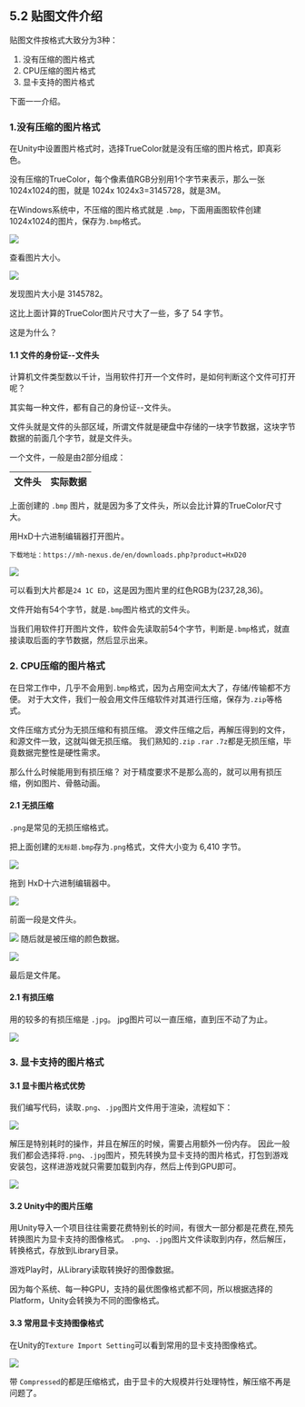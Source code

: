 ﻿## 5.2 贴图文件介绍

贴图文件按格式大致分为3种：
1. 没有压缩的图片格式
2. CPU压缩的图片格式
3. 显卡支持的图片格式

下面一一介绍。

### 1.没有压缩的图片格式
在Unity中设置图片格式时，选择TrueColor就是没有压缩的图片格式，即真彩色。

没有压缩的TrueColor，每个像素值RGB分别用1个字节来表示，那么一张1024x1024的图，就是 1024x
1024x3=3145728，就是3M。

在Windows系统中，不压缩的图片格式就是 `.bmp`，下面用画图软件创建1024x1024的图片，保存为`.bmp`格式。

![](../../imgs/texture_make_beautiful/texture_format/create_1024_bmp.gif)


查看图片大小。

![](../../imgs/texture_make_beautiful/texture_format/bmp_size_big_to_truecolor.png)

发现图片大小是 3145782。

这比上面计算的TrueColor图片尺寸大了一些，多了 54 字节。

这是为什么？

#### 1.1 文件的身份证--文件头

计算机文件类型数以千计，当用软件打开一个文件时，是如何判断这个文件可打开呢？

其实每一种文件，都有自己的身份证--文件头。

文件头就是文件的头部区域，所谓文件就是硬盘中存储的一块字节数据，这块字节数据的前面几个字节，就是文件头。

一个文件，一般是由2部分组成：

|  文件头 |  实际数据 |
|---|---|


上面创建的 `.bmp` 图片，就是因为多了文件头，所以会比计算的TrueColor尺寸大。

用HxD十六进制编辑器打开图片。

    下载地址：https://mh-nexus.de/en/downloads.php?product=HxD20

![](../../imgs/texture_make_beautiful/texture_format/hxd_show_bmp_head.jpg)

可以看到大片都是`24 1C ED`，这是因为图片里的红色RGB为(237,28,36)。

文件开始有54个字节，就是`.bmp`图片格式的文件头。

当我们用软件打开图片文件，软件会先读取前54个字节，判断是`.bmp`格式，就直接读取后面的字节数据，然后显示出来。

### 2. CPU压缩的图片格式

在日常工作中，几乎不会用到`.bmp`格式，因为占用空间太大了，存储/传输都不方便。
对于大文件，我们一般会用文件压缩软件对其进行压缩，保存为`.zip`等格式。

文件压缩方式分为无损压缩和有损压缩。
源文件压缩之后，再解压得到的文件，和源文件一致，这就叫做无损压缩。
我们熟知的`.zip` `.rar` `.7z`都是无损压缩，毕竟数据完整性是硬性需求。

那么什么时候能用到有损压缩？
对于精度要求不是那么高的，就可以用有损压缩，例如图片、骨骼动画。


#### 2.1 无损压缩

`.png`是常见的无损压缩格式。

把上面创建的`无标题.bmp`存为`.png`格式，文件大小变为 6,410 字节。

![](../../imgs/texture_make_beautiful/texture_format/png_size.png)



拖到 HxD十六进制编辑器中。

![](../../imgs/texture_make_beautiful/texture_format/hxd_show_png_head.jpg)

前面一段是文件头。

![](../../imgs/texture_make_beautiful/texture_format/hxd_show_png_trunk.jpg)
随后就是被压缩的颜色数据。


![](../../imgs/texture_make_beautiful/texture_format/hxd_show_png_end.jpg)

最后是文件尾。


#### 2.1 有损压缩
用的较多的有损压缩是 `.jpg`。
jpg图片可以一直压缩，直到压不动了为止。

![](../../imgs/texture_make_beautiful/texture_format/jpg_compress_very_low.jpg)


### 3. 显卡支持的图片格式

#### 3.1 显卡图片格式优势

我们编写代码，读取`.png`、`.jpg`图片文件用于渲染，流程如下：

![](../../imgs/texture_make_beautiful/texture_format/load_png_flow.jpg)

解压是特别耗时的操作，并且在解压的时候，需要占用额外一份内存。
因此一般我们都会选择将`.png`、`.jpg`图片，预先转换为显卡支持的图片格式，打包到游戏安装包，这样进游戏就只需要加载到内存，然后上传到GPU即可。

![](../../imgs/texture_make_beautiful/texture_format/load_gpu_compress_flow.jpg)

#### 3.2 Unity中的图片压缩
用Unity导入一个项目往往需要花费特别长的时间，有很大一部分都是花费在,预先转换图片为显卡支持的图像格式。
`.png`、`.jpg`图片文件读取到内存，然后解压，转换格式，存放到Library目录。

游戏Play时，从Library读取转换好的图像数据。

因为每个系统、每一种GPU，支持的最优图像格式都不同，所以根据选择的Platform，Unity会转换为不同的图像格式。


#### 3.3 常用显卡支持图像格式

在Unity的`Texture Import Setting`可以看到常用的显卡支持图像格式。

![](../../imgs/texture_make_beautiful/texture_format/frequently_used_gpu_texture_format.jpg)

带 `Compressed`的都是压缩格式，由于显卡的大规模并行处理特性，解压缩不再是问题了。

